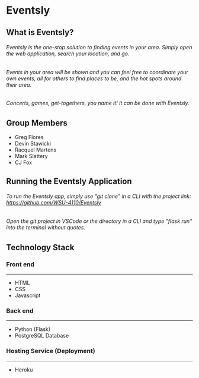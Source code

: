# Eventsly

## What is Eventsly?

###### Eventsly is the one-stop solution to finding events in your area. Simply open the web application, search your location, and go. 
###### Events in your area will be shown and you can feel free to coordinate your own events, all for others to find places to be, and the hot spots around their area. 
###### Concerts, games, get-togethers, you name it! It can be done with Eventsly.

## Group Members

- Greg Flores
- Devin Stawicki
- Racquel Martens
- Mark Slattery
- CJ Fox

## Running the Eventsly Application

###### To run the Eventsly app, simply use "git clone" in a CLI with the project link: https://github.com/WSU-4110/Eventsly
###### Open the git project in VSCode or the directory in a CLI and type "flask run" into the terminal without quotes. 

## Technology Stack

### Front end
---
- HTML
- CSS
- Javascript

### Back end
---
- Python (Flask)
- PostgreSQL Database

### Hosting Service (Deployment)
---
- Heroku
